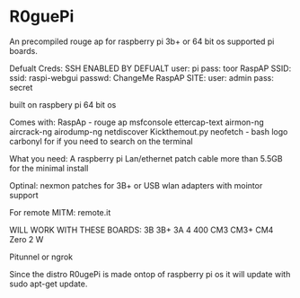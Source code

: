 # R0guePi
An precompiled rouge ap for raspberry pi 3b+ or 64 bit os supported pi boards.


Defualt Creds:
SSH ENABLED BY DEFUALT
user: pi
pass: toor
RaspAP SSID:
ssid:
raspi-webgui
passwd:
ChangeMe
RaspAP SITE:
user: admin
pass: secret

built on raspbery pi 64 bit os

Comes with:
RaspAp - rouge ap
msfconsole
ettercap-text
airmon-ng
aircrack-ng
airodump-ng
netdiscover
Kickthemout.py
neofetch - bash logo
carbonyl for if you need to search on the terminal

What you need:
A raspberry pi 
Lan/ethernet patch cable 
more than 5.5GB for the minimal install

Optinal:
nexmon patches for 3B+ 
or 
USB wlan adapters with mointor support

For remote MITM: 
remote.it

WILL WORK WITH THESE BOARDS:
3B
3B+
3A
4
400
CM3
CM3+
CM4
Zero 2 W

Pitunnel
or
ngrok

Since the distro R0ugePi is made ontop of raspberry pi os it will update with sudo apt-get update.


